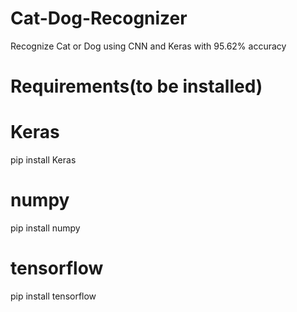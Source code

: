 # Cat-Dog-Recognizer
Recognize Cat or Dog using CNN and Keras with 95.62% accuracy

# Requirements(to be installed)
# Keras
pip install Keras

# numpy
pip install numpy

# tensorflow
pip install tensorflow

